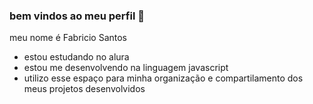 ### bem vindos ao meu perfil 💙

meu nome é Fabricio Santos

* estou estudando no alura
* estou me desenvolvendo na linguagem javascript
* utilizo esse espaço para minha organização e compartilamento dos meus projetos desenvolvidos

